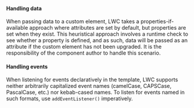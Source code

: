 <h4 id="lwc-handling-data">Handling data</h4>

When passing data to a custom element, LWC takes a properties-if-available approach where attributes
are set by default, but properties are set when they exist. This heuristical approach involves a
runtime check to see whether a property is defined, and as such, data will be passed as an attribute
if the custom element has not been upgraded. It is the responsibility of the component author to
handle this scenario.

<h4 id="lwc-handling-events">Handling events</h4>

When listening for events declaratively in the template, LWC supports neither arbitrarily
capitalized event names (camelCase, CAPSCase, PascalCase, etc.) nor kebab-cased names. To listen for
events named in such formats, use `addEventListener()` imperatively.
